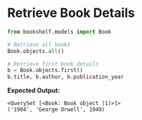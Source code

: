 # Retrieve Book Details

```python
from bookshelf.models import Book

# Retrieve all books
Book.objects.all()

# Retrieve first book details
b = Book.objects.first()
b.title, b.author, b.publication_year
```

**Expected Output:**
```
<QuerySet [<Book: Book object (1)>]>
('1984', 'George Orwell', 1949)
```

